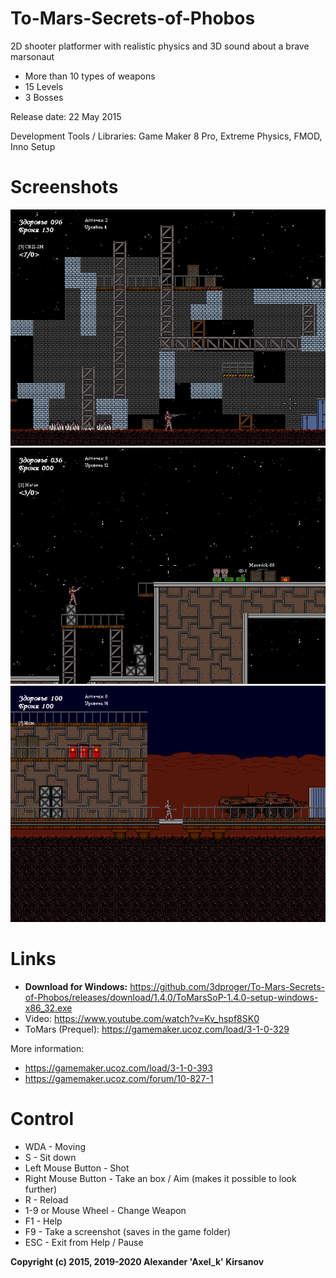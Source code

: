 # To-Mars-Secrets-of-Phobos
2D shooter platformer with realistic physics and 3D sound about a brave marsonaut

* More than 10 types of weapons
* 15 Levels
* 3 Bosses

Release date: 22 May 2015

Development Tools / Libraries: Game Maker 8 Pro, Extreme Physics, FMOD, Inno Setup

# Screenshots
![image](screenshot104.png?raw=true)
![image](screenshot106.png?raw=true)
![image](screenshot100.png?raw=true)

# Links
* <b>Download for Windows:</b> https://github.com/3dproger/To-Mars-Secrets-of-Phobos/releases/download/1.4.0/ToMarsSoP-1.4.0-setup-windows-x86_32.exe
* Video: https://www.youtube.com/watch?v=Kv_hspf8SK0
* ToMars (Prequel): https://gamemaker.ucoz.com/load/3-1-0-329

More information:
* https://gamemaker.ucoz.com/load/3-1-0-393
* https://gamemaker.ucoz.com/forum/10-827-1

# Control
* WDA - Moving 
* S - Sit down 
* Left Mouse Button - Shot 
* Right Mouse Button - Take an box / Aim (makes it possible to look further)
* R - Reload 
* 1-9 or Mouse Wheel - Change Weapon
* F1 - Help
* F9 - Take a screenshot (saves in the game folder)
* ESC - Exit from Help / Pause 

<b>Copyright (c) 2015, 2019-2020 Alexander 'Axel_k' Kirsanov</b>
